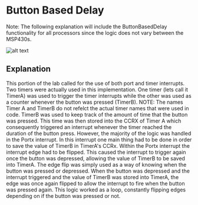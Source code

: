 # Button Based Delay
Note:  The following explanation will include the ButtonBasedDelay functionality for all processors since the logic does not vary between the MSP430s.

![alt text](https://github.com/RU09342/lab-3-interrupts-and-timers-uribet6/blob/master/Button%20Based%20Delay/-Button%20Based%20Delay.gif)

## Explanation
This portion of the lab called for the use of both port and timer interrupts. Two timers were actually used in this implementation. One timer (lets call it TimerA) was used to trigger the timer interrupts while
the other was used as a counter whenever the button was pressed (TimerB). NOTE: The names Timer A and TimerB do not refelct the actual timer names that were used in code. TimerB was used to keep track of the amount
of time that the button was pressed. This time was then stored into the CCRX of Timer A which consequently triggered an interrupt whenever the timer reached the duration of the button press. However, the majority of the logic 
was handled in the Portx interrupt. In this interrupt one main thing had to be done in order to save the value of TimerB in TimerA's CCRx. Within the Portx interrupt the interrupt edge had to be flipped.
This caused the interrupt to trigger again once the button was depressed, allowing the value of TimerB to be saved into TimerA. The edge flip was simply used as a way of knowing when the button was pressed or depressed. When the button was
depressed and the interrupt triggered and the value of TimerB was stored into TimerA, the edge was once again flipped to allow the interrupt to fire when the button was pressed again. This logic worked as a loop, constantly flipping edges
depending on if the button was pressed or not.
